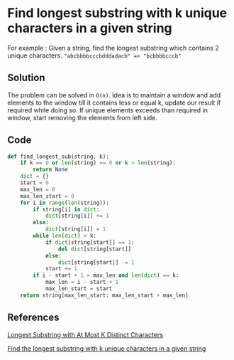 # Find longest substring with k unique characters in a given string

For example : Given a string, find the longest substring which contains 2 unique characters. `"abcbbbbcccbdddadacb" => "bcbbbbcccb"`

## Solution

The problem can be solved in `O(n)`. Idea is to maintain a window and add elements to the window till it contains less or equal k, update our result if required while doing so. If unique elements exceeds than required in window, start removing the elements from left side.

## Code

```python
def find_longest_sub(string, k):
    if k == 0 or len(string) == 0 or k > len(string):
        return None
    dict = {}
    start = 0
    max_len = 0
    max_len_start = 0
    for i in range(len(string)):
        if string[i] in dict:
            dict[string[i]] += 1
        else:
            dict[string[i]] = 1
        while len(dict) > k:
            if dict[string[start]] == 1:
                del dict[string[start]]
            else:
                dict[string[start]] -= 1
            start += 1
        if i - start + 1 > max_len and len(dict) == k:
            max_len = i - start + 1
            max_len_start = start
    return string[max_len_start: max_len_start + max_len]
```

## References

[Longest Substring with At Most K Distinct Characters](https://www.programcreek.com/2013/02/longest-substring-which-contains-2-unique-characters/)

[Find the longest substring with k unique characters in a given string](https://www.geeksforgeeks.org/find-the-longest-substring-with-k-unique-characters-in-a-given-string/)